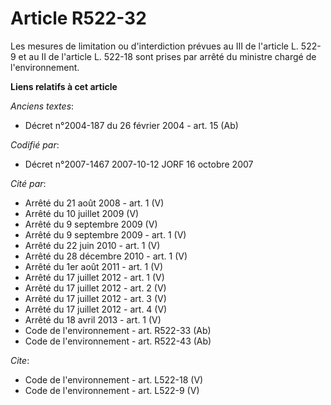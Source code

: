 # Article R522-32

Les mesures de limitation ou d'interdiction prévues au III de l'article L. 522-9 et au II de l'article L. 522-18 sont prises
par arrêté du ministre chargé de l'environnement.

**Liens relatifs à cet article**

_Anciens textes_:

  - Décret n°2004-187 du 26 février 2004 - art. 15 (Ab)

_Codifié par_:

  - Décret n°2007-1467 2007-10-12 JORF 16 octobre 2007

_Cité par_:

  - Arrêté du 21 août 2008 - art. 1 (V)
  - Arrêté du 10 juillet 2009 (V)
  - Arrêté du 9 septembre 2009 (V)
  - Arrêté du 9 septembre 2009 - art. 1 (V)
  - Arrêté du 22 juin 2010 - art. 1 (V)
  - Arrêté du 28 décembre 2010 - art. 1 (V)
  - Arrêté du 1er août 2011 - art. 1 (V)
  - Arrêté du 17 juillet 2012 - art. 1 (V)
  - Arrêté du 17 juillet 2012 - art. 2 (V)
  - Arrêté du 17 juillet 2012 - art. 3 (V)
  - Arrêté du 17 juillet 2012 - art. 4 (V)
  - Arrêté du 18 avril 2013 - art. 1 (V)
  - Code de l'environnement - art. R522-33 (Ab)
  - Code de l'environnement - art. R522-43 (Ab)

_Cite_:

  - Code de l'environnement - art. L522-18 (V)
  - Code de l'environnement - art. L522-9 (V)
